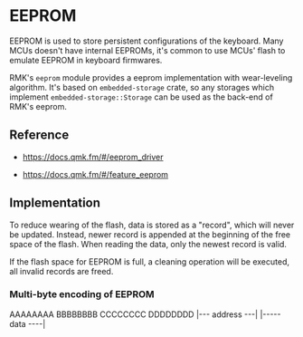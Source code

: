 # EEPROM

EEPROM is used to store persistent configurations of the keyboard. Many MCUs doesn't have internal EEPROMs, it's common to use MCUs' flash to emulate EEPROM in keyboard firmwares.

RMK's `eeprom` module provides a eeprom implementation with wear-leveling algorithm. It's based on `embedded-storage` crate, so any storages which implement `embedded-storage::Storage` can be used as the back-end of RMK's eeprom.

## Reference

- https://docs.qmk.fm/#/eeprom_driver

- https://docs.qmk.fm/#/feature_eeprom

## Implementation

To reduce wearing of the flash, data is stored as a "record", which will never be updated. Instead, newer record is appended at the beginning of the free space of the flash. When reading the data, only the newest record is valid.

If the flash space for EEPROM is full, a cleaning operation will be executed, all invalid records are freed.

### Multi-byte encoding of EEPROM

AAAAAAAA BBBBBBBB CCCCCCCC DDDDDDDD
|--- address ---| |----- data ----|
